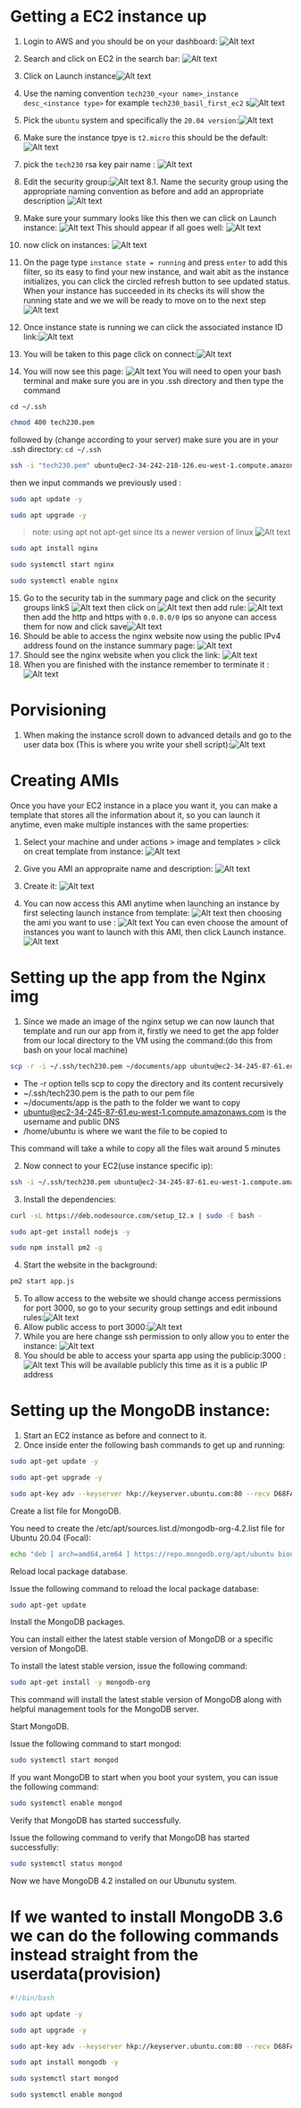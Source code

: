 # Getting a EC2 instance up

1. Login to AWS and you should be on your dashboard:
![Alt text](imgs2/dashboard.png)

2. Search and click on EC2 in the search bar:
![Alt text](imgs2/openec2.png)

3. Click on Launch instance![Alt text](imgs2/launchins.png)
4. Use the naming convention `tech230_<your name>_instance desc_<instance type>` for example `tech230_basil_first_ec2`
   s![Alt text](imgs2/name.png)
5. Pick the `ubuntu` system and specifically the `20.04 version`:![Alt text](imgs2/servertype.png)
6. Make sure the instance tpye is `t2.micro` this should be the default: ![Alt text](imgs2/micro.png)
7. pick the `tech230` rsa key pair name : ![Alt text](imgs2/tech230key.png)
8. Edit the security group:![Alt text](imgs2/editsec.png)
8.1. Name the security group using the appropriate naming convention as before and add an appropriate description ![Alt text](imgs2/secgroupnaming.png)


9. Make sure your summary looks like this then we can click on Launch instance: ![Alt text](imgs2/launch.png)
This should appear if all goes well: ![Alt text](imgs2/success.png)

10. now click on instances: ![Alt text](imgs2/instancesclick.png)
11. On the page type `instance state = running` and press `enter` to add this filter, so its easy to find your new instance, and wait abit as the instance initializes, you can click the circled refresh button to see updated status. When your instance has succeeded in its checks its will show the running state and we we will be ready to move on to the next step ![Alt text](imgs2/instancecheck.png)
12. Once instance state is running we can click the associated instance ID link:![Alt text](imgs2/idlink.png)
13. You will be taken to this page click on connect:![Alt text](imgs2/instancesummaryconnect.png)
14. You will now see this page: ![Alt text](imgs2/connect.png)
You will need to open your bash terminal and make sure you are in you .ssh directory and then type the command 
```
cd ~/.ssh
```
```bash
chmod 400 tech230.pem
```
followed by (change according to your server) make sure you are in your .ssh directory: `cd ~/.ssh`
```bash
ssh -i "tech230.pem" ubuntu@ec2-34-242-218-126.eu-west-1.compute.amazonaws.com
```
then we input commands we previously used :
```bash
sudo apt update -y
```

```bash
sudo apt upgrade -y
```
>note: using apt not apt-get since its a newer version of linux
![Alt text](imgs2/linux1.png)

```bash
sudo apt install nginx
```
```bash
sudo systemctl start nginx
```
```bash
sudo systemctl enable nginx
```
15. Go to the security tab in the summary page and click on the security groups linkS
![Alt text](imgs2/secgroupslink.png)
then click on
![Alt text](imgs2/editimbound.png)
then add rule:
![Alt text](imgs2/addrules.png)
then add the http and https with `0.0.0.0/0` ips so anyone can access them for now and click save![Alt text](imgs2/httpandsave.png)
16. Should be able to access the nginx website now using the public IPv4 address found on the instance summary page: ![Alt text](imgs2/ip.png)
17. Should see the nginx website when you click the link: ![Alt text](imgs2/nginx.png)
18. When you are finished with the instance remember to terminate it : ![Alt text](imgs2/terminateinst.png)


# Porvisioning 

1. When making the instance scroll down to advanced details and go to the user data box (This is where you write your shell script):![Alt text](imgs/userdata.png)

# Creating AMIs
Once you have your EC2 instance in a place you want it, you can make a template that stores all the information about it, so you can launch it anytime, even make multiple instances with the same properties:
1. Select your machine and under actions > image and templates > click on creat template from instance:
![Alt text](imgs/createtemplate.png)
2. Give you AMI an appropraite name and description: 
![Alt text](imgs/aminame.png)
3. Create it: ![Alt text](imgs/createlaunch.png)

4. You can now access this AMI anytime when launching an instance by first selecting launch instance from template: 
   ![Alt text](imgs/lnchfromtemplate.png)
then choosing the ami you want to use : 
![Alt text](imgs/pickamitemplate.png)
You can even choose the amount of instances you want to launch with this AMI, then click Launch instance.
![Alt text](imgs/chooseandlaunch.png)
# Setting up the app from the Nginx img
1. Since we made an image of the nginx setup we can now launch that template and run our app from it, firstly we need to get the app folder from our local directory to the VM using the command:(do this from bash on your local machine)
```bash
scp -r -i ~/.ssh/tech230.pem ~/documents/app ubuntu@ec2-34-245-87-61.eu-west-1.compute.amazonaws.com:/home/ubuntu
```
- The -r option tells scp to copy the directory and its content recursively
- ~/.ssh/tech230.pem is the path to our pem file
- ~/documents/app is the path to the folder we want to copy
- ubuntu@ec2-34-245-87-61.eu-west-1.compute.amazonaws.com is the username and public DNS
- /home/ubuntu is where we want the file to be copied to

This command will take a while to copy all the files wait around 5 minutes

2. Now connect to your EC2(use instance specific ip): 
```bash
ssh -i ~/.ssh/tech230.pem ubuntu@ec2-34-245-87-61.eu-west-1.compute.amazonaws.com
```
3. Install the dependencies:
```bash
curl -sL https://deb.nodesource.com/setup_12.x | sudo -E bash -
```
```bash
sudo apt-get install nodejs -y
```
```bash
sudo npm install pm2 -g
```
4. Start the website in the background:
```bash
pm2 start app.js
```
5. To allow access to the website we should change access permissions for port 3000, so go to your security group settings  and edit inbound rules:![Alt text](imgs/editinboundrules.png)
6. Allow public access to port 3000:![Alt text](imgs/addaccess.png)
7. While you are here change ssh permission to only allow you to enter the instance: ![Alt text](imgs/instanceprivate.png)
8. You should be able to access your sparta app using the publicip:3000 : ![Alt text](imgs/app.png) This will be available publicly this time as it is a public IP address

# Setting up the MongoDB instance:
1. Start an EC2 instance as before and connect to it.
2. Once inside enter the following bash commands to get up and running: 
```bash
sudo apt-get update -y
```
```bash
sudo apt-get upgrade -y
```
```bash
sudo apt-key adv --keyserver hkp://keyserver.ubuntu.com:80 --recv D68FA50FEA312927
```
Create a list file for MongoDB.

You need to create the /etc/apt/sources.list.d/mongodb-org-4.2.list file for Ubuntu 20.04 (Focal):
```bash
echo "deb [ arch=amd64,arm64 ] https://repo.mongodb.org/apt/ubuntu bionic/mongodb-org/4.2 multiverse" | sudo tee /etc/apt/sources.list.d/mongodb-org-4.2.list
```
Reload local package database.

Issue the following command to reload the local package database:
```bash
sudo apt-get update
```

Install the MongoDB packages.

You can install either the latest stable version of MongoDB or a specific version of MongoDB.

To install the latest stable version, issue the following command:
```bash
sudo apt-get install -y mongodb-org

```
This command will install the latest stable version of MongoDB along with helpful management tools for the MongoDB server.

Start MongoDB.

Issue the following command to start mongod:
```bash
sudo systemctl start mongod
```
If you want MongoDB to start when you boot your system, you can issue the following command:
```bash
sudo systemctl enable mongod
```
Verify that MongoDB has started successfully.

Issue the following command to verify that MongoDB has started successfully:
```bash
sudo systemctl status mongod
```
Now we have MongoDB 4.2 installed on our Ubunutu system.
# If we wanted to install MongoDB 3.6 we can do the following commands instead straight from the userdata(provision)

```bash
#!/bin/bash

sudo apt update -y

sudo apt upgrade -y

sudo apt-key adv --keyserver hkp://keyserver.ubuntu.com:80 --recv D68FA50FEA312927

sudo apt install mongodb -y

sudo systemctl start mongod

sudo systemctl enable mongod
```

